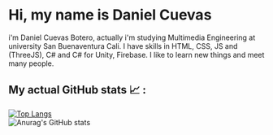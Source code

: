 # Hi, my name is Daniel Cuevas

i'm Daniel Cuevas Botero, actually i'm studying Multimedia Engineering at university San Buenaventura Cali. I have skills in HTML, CSS, JS and (ThreeJS), C# and C# for Unity, Firebase. I like to learn new things and meet many people.


## My actual GitHub stats :chart_with_upwards_trend: : 
[![Top Langs](https://github-readme-stats.vercel.app/api/top-langs/?username=danicubo&langs_count=8)](https://github.com/danicubo/github-readme-stats)
<br>
![Anurag's GitHub stats](https://github-readme-stats.vercel.app/api?username=danicubo&show_icons=true&theme=radical)
